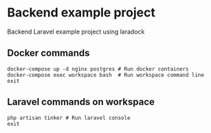 # Backend example project

Backend Laravel example project using laradock


## Docker commands
    docker-compose up -d nginx postgres # Run docker containers
    docker-compose exec workspace bash  # Run workspace command line
    exit

## Laravel commands on workspace
    php artisan tinker # Run laravel console
    exit
